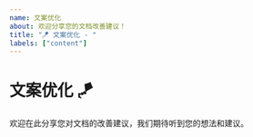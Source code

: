 ```yaml
---
name: 文案优化
about: 欢迎分享您的文档改善建议！
title: "🪁 文案优化 - "
labels: ["content"]
---
```


# 文案优化 🪁

欢迎在此分享您对文档的改善建议，我们期待听到您的想法和建议。


